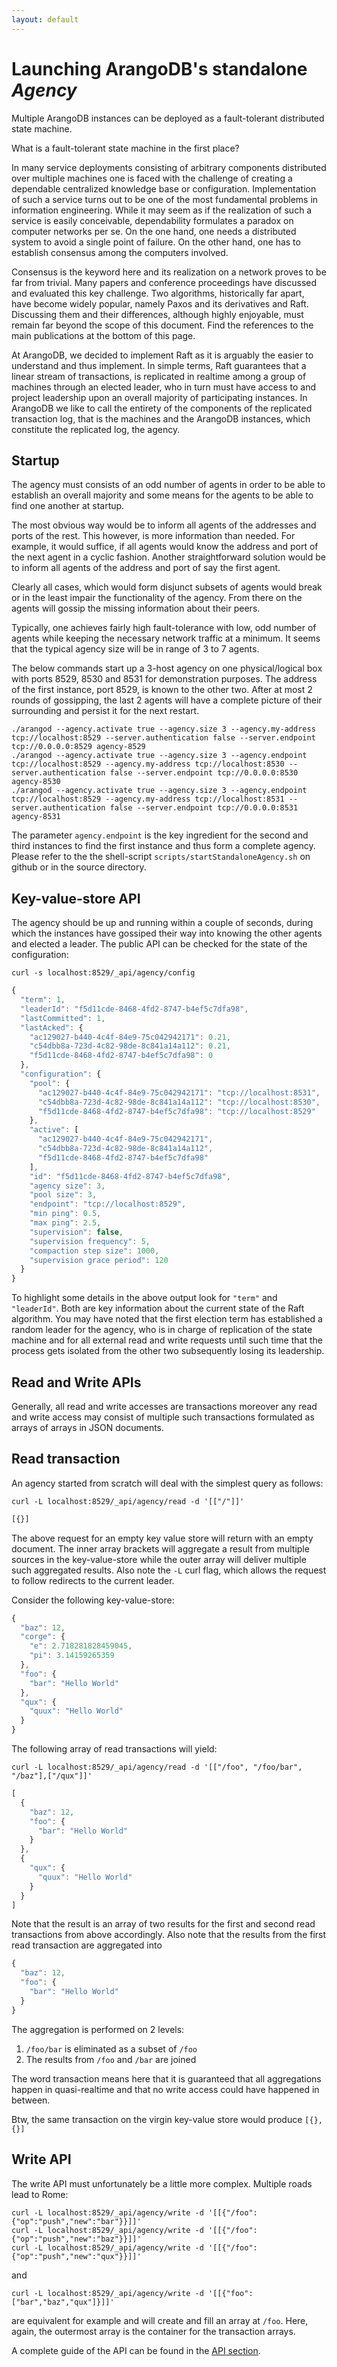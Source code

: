 ```yaml
---
layout: default
---
```

Launching ArangoDB's standalone _Agency_
========================================

Multiple ArangoDB instances can be deployed as a fault-tolerant distributed state machine.

What is a fault-tolerant state machine in the first place?

In many service deployments consisting of arbitrary components distributed over multiple machines one is faced with the challenge of creating a dependable centralized knowledge base or configuration. Implementation of such a service turns out to be one of the most fundamental problems in information engineering. While it may seem as if the realization of such a service is easily conceivable, dependability formulates a paradox on computer networks per se. On the one hand, one needs a distributed system to avoid a single point of failure. On the other hand, one has to establish consensus among the computers involved.

Consensus is the keyword here and its realization on a network proves to be far from trivial. Many papers and conference proceedings have discussed and evaluated this key challenge. Two algorithms, historically far apart, have become widely popular, namely Paxos and its derivatives and Raft. Discussing them and their differences, although highly enjoyable, must remain far beyond the scope of this document. Find the references to the main publications at the bottom of this page.

At ArangoDB, we decided to implement Raft as it is arguably the easier to understand and thus implement. In simple terms, Raft guarantees that a linear stream of transactions, is replicated in realtime among a group of machines through an elected leader, who in turn must have access to and project leadership upon an overall majority of participating instances. In ArangoDB we like to call the entirety of the components of the replicated transaction log, that is the machines and the ArangoDB instances, which constitute the replicated log, the agency.

Startup
-------

The agency must consists of an odd number of agents in order to be able to establish an overall majority and some means for the agents to be able to find one another at startup. 

The most obvious way would be to inform all agents of the addresses and ports of the rest. This however, is more information than needed. For example, it would suffice, if all agents would know the address and port of the next agent in a cyclic fashion. Another straightforward solution would be to inform all agents of the address and port of say the first agent.

Clearly all cases, which would form disjunct subsets of agents would break or in the least impair the functionality of the agency. From there on the agents will gossip the missing information about their peers.

Typically, one achieves fairly high fault-tolerance with low, odd number of agents while keeping the necessary network traffic at a minimum. It seems that the typical agency size will be in range of 3 to 7 agents.

The below commands start up a 3-host agency on one physical/logical box with ports 8529, 8530 and 8531 for demonstration purposes. The address of the first instance, port 8529, is known to the other two. After at most 2 rounds of gossipping, the last 2 agents will have a complete picture of their surrounding and persist it for the next restart.

```
./arangod --agency.activate true --agency.size 3 --agency.my-address tcp://localhost:8529 --server.authentication false --server.endpoint tcp://0.0.0.0:8529 agency-8529
./arangod --agency.activate true --agency.size 3 --agency.endpoint tcp://localhost:8529 --agency.my-address tcp://localhost:8530 --server.authentication false --server.endpoint tcp://0.0.0.0:8530 agency-8530
./arangod --agency.activate true --agency.size 3 --agency.endpoint tcp://localhost:8529 --agency.my-address tcp://localhost:8531 --server.authentication false --server.endpoint tcp://0.0.0.0:8531 agency-8531 
```

The parameter `agency.endpoint` is the key ingredient for the second and third instances to find the first instance and thus form a complete agency. Please refer to the the shell-script `scripts/startStandaloneAgency.sh` on github or in the source directory.

Key-value-store API
-------------------

The agency should be up and running within a couple of seconds, during which the instances have gossiped their way into knowing the other agents and elected a leader. The public API can be checked for the state of the configuration:

```
curl -s localhost:8529/_api/agency/config
```

```js
{
  "term": 1,
  "leaderId": "f5d11cde-8468-4fd2-8747-b4ef5c7dfa98",
  "lastCommitted": 1,
  "lastAcked": {
    "ac129027-b440-4c4f-84e9-75c042942171": 0.21,
    "c54dbb8a-723d-4c82-98de-8c841a14a112": 0.21,
    "f5d11cde-8468-4fd2-8747-b4ef5c7dfa98": 0
  },
  "configuration": {
    "pool": {
      "ac129027-b440-4c4f-84e9-75c042942171": "tcp://localhost:8531",
      "c54dbb8a-723d-4c82-98de-8c841a14a112": "tcp://localhost:8530",
      "f5d11cde-8468-4fd2-8747-b4ef5c7dfa98": "tcp://localhost:8529"
    },
    "active": [
      "ac129027-b440-4c4f-84e9-75c042942171",
      "c54dbb8a-723d-4c82-98de-8c841a14a112",
      "f5d11cde-8468-4fd2-8747-b4ef5c7dfa98"
    ],
    "id": "f5d11cde-8468-4fd2-8747-b4ef5c7dfa98",
    "agency size": 3,
    "pool size": 3,
    "endpoint": "tcp://localhost:8529",
    "min ping": 0.5,
    "max ping": 2.5,
    "supervision": false,
    "supervision frequency": 5,
    "compaction step size": 1000,
    "supervision grace period": 120
  }
}
```

To highlight some details in the above output look for `"term"` and `"leaderId"`. Both are key information about the current state of the Raft algorithm. You may have noted that the first election term has established a random leader for the agency, who is in charge of replication of the state machine and for all external read and write requests until such time that the process gets isolated from the other two subsequently losing its leadership.

Read and Write APIs
-------------------

Generally, all read and write accesses are transactions moreover any read and write access may consist of multiple such transactions formulated as arrays of arrays in JSON documents.

Read transaction
----------------

An agency started from scratch will deal with the simplest query as follows:
```
curl -L localhost:8529/_api/agency/read -d '[["/"]]'
```

```js
[{}]
```

The above request for an empty key value store will return with an empty document. The inner array brackets will aggregate a result from multiple sources in the key-value-store while the outer array will deliver multiple such aggregated results. Also note the `-L` curl flag, which allows the request to follow redirects to the current leader.

Consider the following key-value-store:
```js
{
  "baz": 12,
  "corge": {
    "e": 2.718281828459045,
    "pi": 3.14159265359
  },
  "foo": {
    "bar": "Hello World"
  },
  "qux": {
    "quux": "Hello World"
  }
}
```

The following array of read transactions will yield:

```
curl -L localhost:8529/_api/agency/read -d '[["/foo", "/foo/bar", "/baz"],["/qux"]]'
```

```js
[
  {
    "baz": 12,
    "foo": {
      "bar": "Hello World"
    }
  },
  {
    "qux": {
      "quux": "Hello World"
    }
  }
]
```

Note that the result is an array of two results for the first and second read transactions from above accordingly. Also note that the results from the first read transaction are aggregated into
```js
{
  "baz": 12,
  "foo": {
    "bar": "Hello World"
  }
}
```

The aggregation is performed on 2 levels:

1. `/foo/bar` is eliminated as a subset of `/foo`
2. The results from `/foo` and `/bar` are joined

The word transaction means here that it is guaranteed that all aggregations happen in quasi-realtime and that no write access could have happened in between.

Btw, the same transaction on the virgin key-value store would produce `[{},{}]`

Write API
---------

The write API must unfortunately be a little more complex. Multiple roads lead to Rome:

```
curl -L localhost:8529/_api/agency/write -d '[[{"/foo":{"op":"push","new":"bar"}}]]'
curl -L localhost:8529/_api/agency/write -d '[[{"/foo":{"op":"push","new":"baz"}}]]'
curl -L localhost:8529/_api/agency/write -d '[[{"/foo":{"op":"push","new":"qux"}}]]'
```

and

```
curl -L localhost:8529/_api/agency/write -d '[[{"foo":["bar","baz","qux"]}]]'
```

are equivalent for example and will create and fill an array at `/foo`. Here, again, the outermost array is the container for the transaction arrays.

A complete guide of the API can be found in the [API section](../http/agency-index.html).

